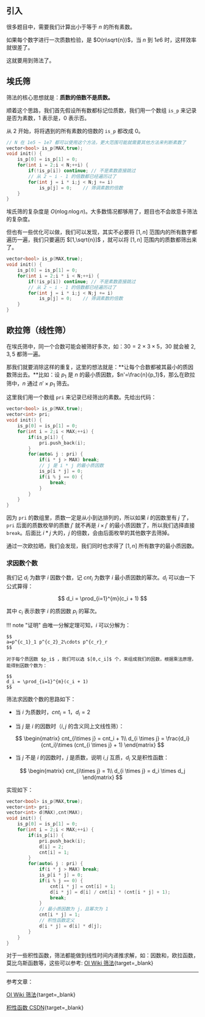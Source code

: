
## **引入**

很多题目中，需要我们计算出小于等于 $n$ 的所有素数。

如果每个数字进行一次质数检验，是 $O(n\sqrt{n})$，当 $n$ 到 $1e6$ 时，这样效率就很差了。

这就要用到筛法了。


## **埃氏筛**

筛法的核心思想就是：**质数的倍数不是质数。**

顺着这个思路，我们首先假设所有数都标记位质数，我们用一个数组 `is_p` 来记录是否为素数，$1$ 表示是，$0$ 表示否。

从 $2$ 开始，将将遇到的所有素数的倍数的 `is_p` 都改成 $0$。

```cpp
// N 在 1e5 ~ 1e7 都可以使用这个方法，更大范围可能就需要其他方法来判断素数了 
vector<bool> is_p(MAX,true);
void init() {
    is_p[0] = is_p[1] = 0;
    for(int i = 2;i < N;++i) {
        if(!is_p[i]) continue; // 不是素数直接跳过
        // 从 2 ~ i - 1 的倍数都已经遍历过了
        for(int j = i * i;j < N;j += i) 
            is_p[j] = 0;    // 筛调素数的倍数
    }
}
```

埃氏筛的复杂度是 $O(n\log{n}\log{n})$。大多数情况都够用了，题目也不会故意卡筛法的复杂度。

但也有一些优化可以做，我们可以发现，其实不必要将 $[1,n]$ 范围内的所有数字都遍历一遍，我们只要遍历 $[1,\sqrt{n}]$ ，就可以将 $[1,n]$ 范围内的质数都筛出来了。

```cpp
vector<bool> is_p(MAX,true);
void init() {
    is_p[0] = is_p[1] = 0;
    for(int i = 2;i * i < N;++i) {
        if(!is_p[i]) continue; // 不是素数直接跳过
        // 从 2 ~ i - 1 的倍数都已经遍历过了
        for(int j = i * i;j < N;j += i) 
            is_p[j] = 0;    // 筛调素数的倍数
    }
}
```

## **欧拉筛（线性筛）**

在埃氏筛中，同一个合数可能会被筛好多次，如：$30 = 2 \times 3\times 5$，$30$ 就会被 $2,3,5$ 都筛一遍。

那我们就要消除这样的重复，这里的想法就是：**让每个合数都被其最小的质因数筛出去。**比如：设 $p_1$ 是 $n$ 的最小质因数，$n'=\frac{n}{p_1}$，那么在欧拉筛中，$n$ 通过 $n'\times p_1$ 筛去。 

这里我们用一个数组 `pri` 来记录已经筛出的素数。先给出代码：

```cpp
vector<bool> is_p(MAX,true);
vector<int> pri;
void init() {
    is_p[0] = is_p[1] = 0;
    for(int i = 2;i < MAX;++i) {
        if(is_p[i]) {
            pri.push_back(i);
        }
        for(auto& j : pri) {
            if(i * j > MAX) break;
            // j 是 i * j 的最小质因数
            is_p[i * j] = 0;
            if(i % j == 0) {
                break;
            }
        }
    }
}
```

因为 `pri` 的数组里，质数一定是从小到达排列的，所以如果 $i$ 的因数里有 $j$ 了，`pri` 后面的质数枚举的质数 $j'$ 就不再是 $i \times j'$ 的最小质因数了，所以我们选择直接 `break`。后面比 $i * j$ 大的，$j$ 的倍数，会由后面枚举的其他数字去筛掉。


通过一次欧拉晒，我们会发现，我们同时也求得了 $[1,n]$ 所有数字的最小质因数。

### **求因数个数**

我们记 $d_i$ 为数字 $i$ 因数个数，记 $cnt_i$ 为数字 $i$ 最小质因数的幂次。$d_i$ 可以由一下公式算得：

$$
d_i = \prod_{i=1}^{m}(c_i + 1) 
$$

其中 $c_i$ 表示数字 $i$ 的质因数 $p_i$ 的幂次。

!!! note "证明"
    由唯一分解定理可知，$i$ 可以分解为：

    $$
    a=p^{c_1}_1 p^{c_2}_2\cdots p^{c_r}_r
    $$

    对于每个质因数 $p_i$ ，我们可以选 $[0,c_i]$ 个，来组成我们的因数，根据乘法原理，能得到因数个数为：

    $$
    d_i = \prod_{i=1}^{m}(c_i + 1) 
    $$

筛法求因数个数的思路如下：

- 当 $i$ 为质数时，$cnt_i = 1，d_i = 2$

- 当 $j$ 是 $i$ 的因数时（$i,j$ 的含义同上文线性筛）：
 
$$
\begin{matrix}
cnt_{i\times j} = cnt_i + 1\\
d_{i \times j} = \frac{d_i}{cnt_i}\times (cnt_{i \times j} + 1)
\end{matrix}
$$

- 当 $j$ 不是 $i$ 的因数时，$j$ 是质数，说明 $i,j$ 互质，$d_i$ 又是积性函数：

$$
\begin{matrix}
cnt_{i\times j} = 1\\
d_{i \times j} = d_i \times d_j
\end{matrix}
$$

实现如下：

```cpp
vector<bool> is_p(MAX,true);
vector<int> pri;
vector<int> d(MAX),cnt(MAX);
void init() {
    is_p[0] = is_p[1] = 0;
    for(int i = 2;i < MAX;++i) {
        if(is_p[i]) {
            pri.push_back(i);
            d[i] = 2;
            cnt[i] = 1;
        }
        for(auto& j : pri) {
            if(i * j > MAX) break;
            is_p[i * j] = 0;
            if(i % j == 0) {
                cnt[i * j] = cnt[i] + 1;
                d[i * j] = d[i] / cnt[i] * (cnt[i * j] + 1);
                break;
            }
            // 最小质因数为 j，且幂次为 1
            cnt[i * j] = 1;
            // 积性函数定义
            d[i * j] = d[i] * d[j]; 
        }
    }
}
```

对于一些积性函数，筛法都能做到线性时间内递推求解，如：因数和，欧拉函数，莫比乌斯函数等，这些可以参考: [OI Wiki 筛法](https://oi-wiki.org/math/number-theory/sieve/#%E7%B4%A0%E6%95%B0%E7%AD%9B%E6%B3%95){target=_blank}

<hr>

参考文章：

[OI Wiki 筛法](https://oi-wiki.org/math/number-theory/sieve/#%E7%B4%A0%E6%95%B0%E7%AD%9B%E6%B3%95){target=_blank}

[积性函数 CSDN](https://blog.csdn.net/qcwlmqy/article/details/95937390){target=_blank}
